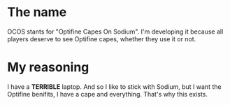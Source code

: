# The name
OCOS stants for "Optifine Capes On Sodium". I'm developing it because all players deserve to see Optifine capes, whether they use it or not.

# My reasoning
I have a **TERRIBLE** laptop. And so I like to stick with Sodium, but I want the Optifine benifits, I have a cape and everything. That's why this exists.

